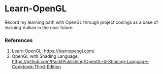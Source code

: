 # Learn-OpenGL
Record my learning path with OpenGL through project codings as a base of learning Vulkan in the near future.

### References
1. Learn OpenGL: https://learnopengl.com/
2. OpenGL with Shading Language: https://github.com/PacktPublishing/OpenGL-4-Shading-Language-Cookbook-Third-Edition
